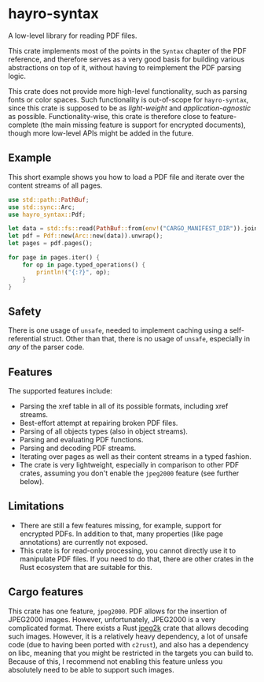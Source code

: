 # hayro-syntax

<!-- cargo-rdme start -->

A low-level library for reading PDF files.

This crate implements most of the points in the `Syntax` chapter of the PDF reference, and therefore
serves as a very good basis for building various abstractions on top of it, without having to reimplement
the PDF parsing logic.

This crate does not provide more high-level functionality, such as parsing fonts or color spaces.
Such functionality is out-of-scope for `hayro-syntax`, since this crate is supposed to be
as *light-weight* and *application-agnostic* as possible. Functionality-wise, this crate is therefore
close to feature-complete (the main missing feature is support for encrypted documents), though more 
low-level APIs might be added in the future.

## Example
This short example shows you how to load a PDF file and iterate over the content streams of all
pages.
```rust
use std::path::PathBuf;
use std::sync::Arc;
use hayro_syntax::Pdf;

let data = std::fs::read(PathBuf::from(env!("CARGO_MANIFEST_DIR")).join("../hayro-tests/pdfs/text_with_rise.pdf")).unwrap();
let pdf = Pdf::new(Arc::new(data)).unwrap();
let pages = pdf.pages();

for page in pages.iter() {
    for op in page.typed_operations() {
        println!("{:?}", op);
    }
}
```

## Safety
There is one usage of `unsafe`, needed to implement caching using a self-referential struct. Other
than that, there is no usage of `unsafe`, especially in _any_ of the parser code.

## Features
The supported features include:
- Parsing the xref table in all of its possible formats, including xref streams.
- Best-effort attempt at repairing broken PDF files.
- Parsing of all objects types (also in object streams).
- Parsing and evaluating PDF functions.
- Parsing and decoding PDF streams.
- Iterating over pages as well as their content streams in a typed fashion.
- The crate is very lightweight, especially in comparison to other PDF crates, assuming you don't
  enable the `jpeg2000` feature (see further below).

## Limitations
- There are still a few features missing, for example, support for encrypted PDFs. In addition to that,
  many properties (like page annotations) are currently not exposed.
- This crate is for read-only processing, you cannot directly use it to manipulate PDF files.
  If you need to do that, there are other crates in the Rust ecosystem that are suitable for this.

## Cargo features
This crate has one feature, `jpeg2000`. PDF allows for the insertion of JPEG2000 images. However,
unfortunately, JPEG2000 is a very complicated format. There exists a Rust 
[jpeg2k](https://github.com/Neopallium/jpeg2k) crate that allows decoding such images. However, it is a 
relatively heavy dependency, a lot of unsafe code (due to having been ported with `c2rust`), and 
also has a dependency on libc, meaning that you might be restricted in the targets you can build to. 
Because of this, I recommend not enabling this feature unless you absolutely need to be able to 
support such images.

<!-- cargo-rdme end -->
